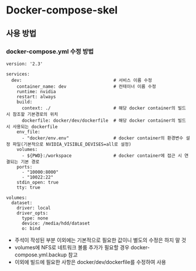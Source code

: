 # Docker-compose-skel

## 사용 방법
### docker-compose.yml 수정 방법
```
version: '2.3'

services:
  dev:                                   # 서비스 이름 수정
    container_name: dev                  # 컨테이너 이름 수정
    runtime: nvidia
    restart: always
    build:
      context: ./                        # 해당 docker container의 빌드 시 참조할 기본경로의 위치
      dockerfile: docker/dev/dockerfile  # 해당 docker container의 빌드 시 사용되는 dockerfile
    env_file:
      - "docker/env.env"                 # docker container의 환경변수 설정 파일(기본적으로 NVIDIA_VISIBLE_DEVISES=all로 설정)
    volumes:
      - ${PWD}:/workspace                # docker container에 접근 시 연결되는 기본 경로
    ports:
      - "10000:8000"
      - "10022:22"
    stdin_open: true
    tty: true

volumes:
  dataset:
    driver: local
    driver_opts:
      type: none
      device: /media/hdd/dataset
      o: bind
```
- 주석이 작성된 부분 이외에는 기본적으로 필요한 값이니 별도의 수정은 하지 말 것
- volumes에 NFS로 네트워크 볼륨 추가가 필요할 경우 docker-compose.yml.backup 참고
- 이외에 빌드에 필요한 사항은 docker/dev/dockerfile를 수정하여 사용

